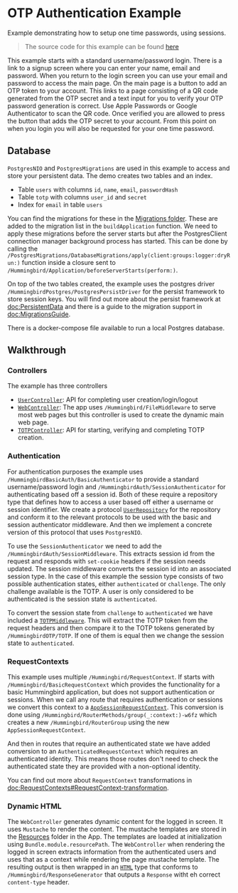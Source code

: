 # OTP Authentication Example

Example demonstrating how to setup one time passwords, using sessions. 

> The source code for this example can be found [here](https://github.com/hummingbird-project/hummingbird-examples/tree/main/auth-otp)

This example starts with a standard username/password login. There is a link to a signup screen where you can enter your name, email and password. When you return to the login screen you can use your email and password to access the main page. On the main page is a button to add an OTP token to your account. This links to a page consisting of a QR code generated from the OTP secret and a text input for you to verify your OTP password generation is correct. Use Apple Passwords or Google Authenticator to scan the QR code. Once verified you are allowed to press the button that adds the OTP secret to your account. From this point on when you login you will also be requested for your one time password.

## Database

`PostgresNIO` and ``PostgresMigrations`` are used in this example to access and store your persistent data. The demo creates two tables and an index.
- Table `users` with columns `id`, `name`, `email`, `passwordHash` 
- Table `totp` with columns `user_id` and `secret`
- Index for `email` in table `users`

You can find the migrations for these in the [Migrations folder](https://github.com/hummingbird-project/hummingbird-examples/tree/main/auth-otp/Sources/App/Migrations). These are added to the migration list in the `buildApplication` function. We need to apply these migrations before the server starts but after the PostgresClient connection manager background process has started. This can be done by calling the ``/PostgresMigrations/DatabaseMigrations/apply(client:groups:logger:dryRun:)`` function inside a closure sent to ``/Hummingbird/Application/beforeServerStarts(perform:)``.

On top of the two tables created, the example uses the postgres driver ``/HummingbirdPostgres/PostgresPersistDriver`` for the persist framework to store session keys. You will find out more about the persist framework at <doc:PersistentData> and there is a guide to the migration support in <doc:MigrationsGuide>.

There is a docker-compose file available to run a local Postgres database.

## Walkthrough

### Controllers

The example has three controllers
- [`UserController`](https://github.com/hummingbird-project/hummingbird-examples/tree/main/auth-otp/Sources/App/Controllers/UserController.swift): API for completing user creation/login/logout
- [`WebController`](https://github.com/hummingbird-project/hummingbird-examples/tree/main/auth-otp/Sources/App/Controllers/WebController.swift): The app uses ``/Hummingbird/FileMiddleware`` to serve most web pages but this controller is used to create the dynamic main web page.
- [`TOTPController`](https://github.com/hummingbird-project/hummingbird-examples/tree/main/auth-otp/Sources/App/Controllers/TOTPController.swift): API for starting, verifying and completing TOTP creation.

### Authentication

For authentication purposes the example uses ``/HummingbirdBasicAuth/BasicAuthenticator`` to provide a standard username/password login and ``/HummingbirdAuth/SessionAuthenticator`` for authenticating based off a session id. Both of these require a repository type that defines how to access a user based off either a username or session identifier. We create a protocol [`UserRepository`](https://github.com/hummingbird-project/hummingbird-examples/tree/main/auth-otp/Sources/App/Repositories/UserRepository.swift) for the repository and conform it to the relevant protocols to be used with the basic and session authenticator middleware. And then we implement a concrete version of this protocol that uses `PostgresNIO`.

To use the `SessionAuthenticator` we need to add the ``/HummingbirdAuth/SessionMiddleware``. This extracts session id from the request and responds with `set-cookie` headers if the session needs updated. The session middleware converts the session id into an associated session type. In the case of this example the session type consists of two possible authentication states, either `authenticated` or `challenge`. The only challenge available is the TOTP. A user is only considered to be authenticated is the session state is `authenticated`.

To convert the session state from `challenge` to `authenticated` we have included a [`TOTPMiddleware`](https://github.com/hummingbird-project/hummingbird-examples/tree/main/auth-otp/Sources/App/Middleware/TOTPMiddleware.swift). This will extract the TOTP token from the request headers and then compare it to the TOTP tokens generated by ``/HummingbirdOTP/TOTP``. If one of them is equal then we change the session state to `authenticated`.

### RequestContexts

This example uses multiple ``/Hummingbird/RequestContext``. If starts with ``/Hummingbird/BasicRequestContext`` which provides the functionality for a basic Hummingbird application, but does not support authentication or sessions. When we call any route that requires authentication or sessions we convert this context to a [`AppSessionRequestContext`](https://github.com/hummingbird-project/hummingbird-examples/tree/main/auth-otp/Sources/App/RequestContext.swift). This conversion is done using ``/Hummingbird/RouterMethods/group(_:context:)-w6fz`` which creates a new ``/Hummingbird/RouterGroup`` using the new `AppSessionRequestContext`.

And then in routes that require an authenticated state we have added conversion to an `AuthenticatedRequestContext` which requires an authenticated identity. This means those routes don't need to check the authenticated state they are provided with a non-optional identity.

You can find out more about `RequestContext` transformations in <doc:RequestContexts#RequestContext-transformation>.

### Dynamic HTML

The `WebController` generates dynamic content for the logged in screen. It uses ``Mustache`` to render the content. The mustache templates are stored in the [Resources](https://github.com/hummingbird-project/hummingbird-examples/tree/main/auth-otp/Sources/App/Resources) folder in the App. The templates are loaded at initialization using `Bundle.module.resourcePath`. The `WebController` when rendering the logged in screen extracts information from the authenticated users and uses that as a context while rendering the page mustache template. The resulting output is then wrapped in an [`HTML`](https://github.com/hummingbird-project/hummingbird-examples/tree/main/auth-otp/Sources/App/Extensions/html.swift) type that conforms to ``/Hummingbird/ResponseGenerator`` that outputs a `Response` witht eh correct `content-type` header.